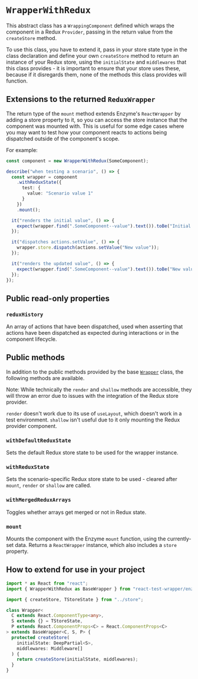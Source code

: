 `WrapperWithRedux`
=================

This abstract class has a `WrappingComponent` defined which wraps the component in a Redux `Provider`,
passing in the return value from the `createStore` method.

To use this class, you have to extend it, pass in your store state type in the class declaration and
define your own `createStore` method to return an instance of your Redux store, using the
`initialState` and `middlewares` that this class provides - it is important to ensure that your
store uses these, because if it disregards them, none of the methods this class provides will function.

Extensions to the returned `ReduxWrapper`
-----------------------------------------

The return type of the `mount` method extends Enzyme's `ReactWrapper` by adding a store property to
it, so you can access the store instance that the component was mounted with. This is useful for
some edge cases where you may want to test how your component reacts to actions being dispatched
outside of the component's scope.

For example:
```typescript jsx
const component = new WrapperWithRedux(SomeComponent);

describe("when testing a scenario", () => {
  const wrapper = component
    .withReduxState({
      test: {
        value: "Scenario value 1"
      }
    })
    .mount();

  it("renders the initial value", () => {
    expect(wrapper.find(".SomeComponent--value").text()).toBe("Initial value");
  });

  it("dispatches actions.setValue", () => {
    wrapper.store.dispatch(actions.setValue("New value"));
  });

  it("renders the updated value", () => {
    expect(wrapper.find(".SomeComponent--value").text()).toBe("New value");
  });
});
```


Public read-only properties
---------------------------

### `reduxHistory`
An array of actions that have been dispatched, used when asserting that actions have been
dispatched as expected during interactions or in the component lifecycle.


Public methods
--------------

In addition to the public methods provided by the base [`Wrapper`](Wrapper.md) class, the following
methods are available.

Note:
While technically the `render` and `shallow` methods are accessible, they will throw an error
due to issues with the integration of the Redux store provider.

`render` doesn't work due to its use of `useLayout`, which doesn't work in a test environment.
`shallow` isn't useful due to it only mounting the Redux provider component.

### `withDefaultReduxState`
Sets the default Redux store state to be used for the wrapper instance.

### `withReduxState`
Sets the scenario-specific Redux store state to be used - cleared after `mount`, `render` or `shallow` are called.

### `withMergedReduxArrays`
Toggles whether arrays get merged or not in Redux state.

### `mount`
Mounts the component with the Enzyme `mount` function, using the currently-set data.
Returns a `ReactWrapper` instance, which also includes a `store` property.


How to extend for use in your project
-------------------------------------

```typescript jsx
import * as React from "react";
import { WrapperWithRedux as BaseWrapper } from "react-test-wrapper/enzyme";

import { createStore, TStoreState } from "../store";

class Wrapper<
  C extends React.ComponentType<any>,
  S extends {} = TStoreState,
  P extends React.ComponentProps<C> = React.ComponentProps<C>
> extends BaseWrapper<C, S, P> {
  protected createStore(
    initialState: DeepPartial<S>,
    middlewares: Middleware[]
  ) {
    return createStore(initialState, middlewares);
  }
}
```
